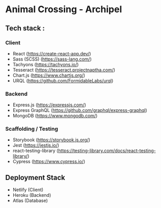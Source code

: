 # Animal Crossing - Archipel

## Tech stack :
 
### Client
  - React (https://create-react-app.dev/)
  - Sass (SCSS) (https://sass-lang.com/)
  - Tachyons (https://tachyons.io/)
  - Tesseract (https://tesseract.projectnaptha.com/)
  - Chart.js (https://www.chartjs.org/)
  - URQL (https://github.com/FormidableLabs/urql)

### Backend
  - Express.js (https://expressjs.com/)
  - Express GraphQL (https://github.com/graphql/express-graphql)
  - MongoDB (https://www.mongodb.com/)

### Scaffolding / Testing 
  - Storybook (https://storybook.js.org/)
  - Jest (https://jestjs.io/) 
  - react-testing-library (https://testing-library.com/docs/react-testing-library/)
  - Cypress (https://www.cypress.io/)

## Deployment Stack
  - Netlify (Client)
  - Heroku (Backend)
  - Atlas (Database)